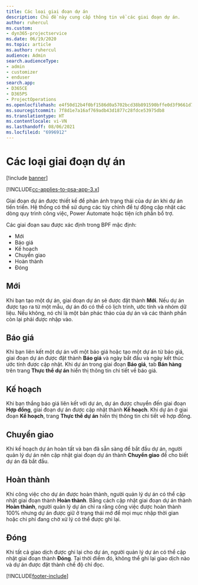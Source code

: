 ```yaml
---
title: Các loại giai đoạn dự án
description: Chủ đề này cung cấp thông tin về các giai đoạn dự án.
author: ruhercul
ms.custom:
- dyn365-projectservice
ms.date: 06/19/2020
ms.topic: article
ms.author: ruhercul
audience: Admin
search.audienceType:
- admin
- customizer
- enduser
search.app:
- D365CE
- D365PS
- ProjectOperations
ms.openlocfilehash: e4f50d12b4f0bf1586d0a5702bcd38b891590bffe0d3f9661d7f5d170877b54e
ms.sourcegitcommit: 7f8d1e7a16af769adb43d1877c28fdce53975db8
ms.translationtype: HT
ms.contentlocale: vi-VN
ms.lasthandoff: 08/06/2021
ms.locfileid: "6996912"
---
```

# <a name="project-stage-types"></a>Các loại giai đoạn dự án 

[!include [banner](../includes/psa-now-project-operations.md)]

[!INCLUDE[cc-applies-to-psa-app-3.x](../includes/cc-applies-to-psa-app-3x.md)]

Giai đoạn dự án được thiết kế để phản ánh trạng thái của dự án khi dự án tiến triển. Hệ thống có thể sử dụng các tùy chỉnh để tự động cập nhật các dòng quy trình công việc, Power Automate hoặc tiện ích phần bổ trợ.

Các giai đoạn sau được xác định trong BPF mặc định:

- Mới
- Báo giá
- Kế hoạch
- Chuyển giao
- Hoàn thành
- Đóng 

## <a name="new"></a>Mới

Khi bạn tạo một dự án, giai đoạn dự án sẽ được đặt thành **Mới**. Nếu dự án được tạo ra từ một mẫu, dự án đó có thể có lịch trình, ước tính và nhóm dữ liệu. Nếu không, nó chỉ là một bản phác thảo của dự án và các thành phần còn lại phải được nhập vào.

## <a name="quote"></a>Báo giá

Khi bạn liên kết một dự án với một báo giá hoặc tạo một dự án từ báo giá, giai đoạn dự án được đặt thành **Báo giá** và ngày bắt đầu và ngày kết thúc ước tính được cập nhật. Khi dự án trong giai đoạn **Báo giá**, tab **Bán hàng** trên trang **Thực thể dự án** hiển thị thông tin chi tiết về báo giá.

## <a name="plan"></a>Kế hoạch

Khi bạn thắng báo giá liên kết với dự án, dự án được chuyển đến giai đoạn **Hợp đồng**, giai đoạn dự án được cập nhật thành **Kế hoạch**. Khi dự án ở giai đoạn **Kế hoạch**, trang **Thực thể dự án** hiển thị thông tin chi tiết về hợp đồng.

## <a name="deliver"></a>Chuyển giao

Khi kế hoạch dự án hoàn tất và bạn đã sẵn sàng để bắt đầu dự án, người quản lý dự án nên cập nhật giai đoạn dự án thành **Chuyển giao** để cho biết dự án đã bắt đầu.

## <a name="complete"></a>Hoàn thành 

Khi công việc cho dự án được hoàn thành, người quản lý dự án có thể cập nhật giai đoạn thành **Hoàn thành**. Bằng cách cập nhật giai đoạn dự án thành **Hoàn thành**, người quản lý dự án chỉ ra rằng công việc được hoàn thành 100% nhưng dự án được giữ ở trạng thái mở để mọi mục nhập thời gian hoặc chi phí đang chờ xử lý có thể được ghi lại.

## <a name="close"></a>Đóng

Khi tất cả giao dịch được ghi lại cho dự án, người quản lý dự án có thể cập nhật giai đoạn thành **Đóng**. Tại thời điểm đó, không thể ghi lại giao dịch nào và dự án được đặt thành chế độ chỉ đọc.


[!INCLUDE[footer-include](../includes/footer-banner.md)]